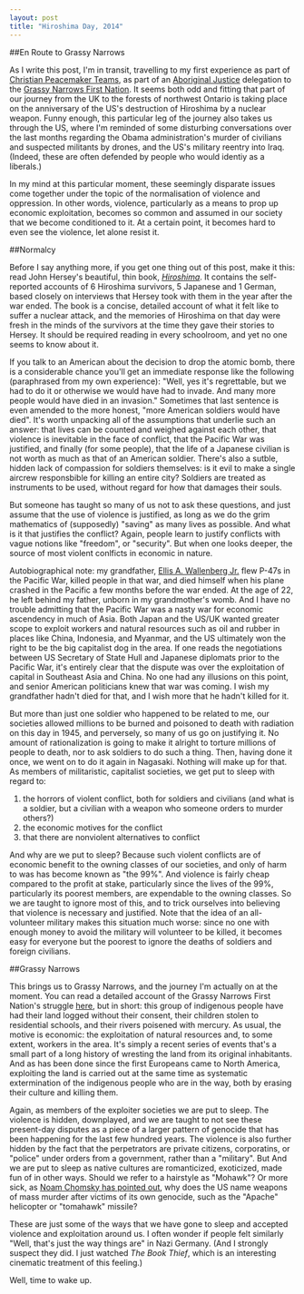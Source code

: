 ```yaml
---
layout: post
title: "Hiroshima Day, 2014"
---
```


##En Route to Grassy Narrows

 As I write this post, I'm in transit, travelling to my first experience as part of [Christian Peacemaker Teams](http://www.cpt.org/), as part of an [Aboriginal Justice](http://www.cpt.org/work/aboriginal_justice) delegation to the [Grassy Narrows First Nation](http://freegrassy.net//). It seems both odd and fitting that part of our journey from the UK to the forests of northwest Ontario is taking place on the anniversary of the US's destruction of Hiroshima by a nuclear weapon. Funny enough, this particular leg of the journey also takes us through the US, where I'm reminded of some disturbing conversations over the last months regarding the Obama administration's murder of civilians and suspected militants by drones, and the US's military reentry into Iraq. (Indeed, these are often defended by people who would identiy as a liberals.)

In my mind at this particular moment, these seemingly disparate issues come together under the topic of the normalisation of violence and oppression. In other words, violence, particularly as a means to prop up economic exploitation, becomes so common and assumed in our society that we become conditioned to it. At a certain point, it becomes hard to even see the violence, let alone resist it.

##Normalcy

Before I say anything more, if you get one thing out of this post, make it this: read John Hersey's beautiful, thin book, [*Hiroshima*](http://en.wikipedia.org/wiki/Hiroshima_(book)). It contains the self-reported accounts of 6 Hiroshima survivors, 5 Japanese and 1 German, based closely on interviews that Hersey took with them in the year after the war ended. The book is a concise, detailed account of what it felt like to suffer a nuclear attack, and the memories of Hiroshima on that day were fresh in the minds of the survivors at the time they gave their stories to Hersey. It should be required reading in every schoolroom, and yet no one seems to know about it.

If you talk to an American about the decision to drop the atomic bomb, there is a considerable chance you'll get an immediate response like the following (paraphrased from my own experience): "Well, yes it's regrettable, but we had to do it or otherwise we would have had to invade. And many more people would have died in an invasion." Sometimes that last sentence is even amended to the more honest, "more American soldiers would have died". It's worth unpacking all of the assumptions that underlie such an answer: that lives can be counted and weighed against each other, that violence is inevitable in the face of conflict, that the Pacific War was justified, and finally (for some people), that the life of a Japanese civilian is not worth as much as that of an American soldier. There's also a sutble, hidden lack of compassion for soldiers themselves: is it evil to make a single aircrew responsbible for killing an entire city? Soldiers are treated as instruments to be used, without regard for how that damages their souls.

But someone has taught so many of us not to ask these questions, and just assume that the use of violence is justified, as long as we do the grim mathematics of (supposedly) "saving" as many lives as possible. And what is it that justifies the conflict? Again, people learn to justify conflicts with vague notions like "freedom", or "security". But when one looks deeper, the source of most violent conlficts in economic in nature.

Autobiographical note: my grandfather, [Ellis A. Wallenberg Jr.](https://www.flickr.com/photos/37428606@N05/4528723662/in/photostream/) flew P-47s in the Pacific War, killed people in that war, and died himself when his plane crashed in the Pacific a few months before the war ended. At the age of 22, he left behind my father, unborn in my grandmother's womb. And I have no trouble admitting that the Pacific War was a nasty war for economic ascendency in much of Asia. Both Japan and the US/UK wanted greater scope to exploit workers and natural resources such as oil and rubber in places like China, Indonesia, and Myanmar, and the US ultimately won the right to be the big capitalist dog in the area. If one reads the negotiations between US Secretary of State Hull and Japanese diplomats prior to the Pacific War, it's entirely clear that the dispute was over the exploitation of capital in Southeast Asia and China. No one had any illusions on this point, and senior American politicians knew that war was coming. I wish my grandfather hadn't died for that, and I wish more that he hadn't killed for it.

But more than just one soldier who happened to be related to me, our societies allowed millions to be burned and poisoned to death with radiation on this day in 1945, and perversely, so many of us go on justifying it. No amount of rationalization is going to make it alright to torture millions of people to death, nor to ask soldiers to do such a thing. Then, having done it once, we went on to do it again in Nagasaki. Nothing will make up for that. As members of militaristic, capitalist societies, we get put to sleep with regard to:

1. the horrors of violent conflict, both for soldiers and civilians (and what is a soldier, but a civilian with a weapon who someone orders to murder others?)
1. the economic motives for the conflict
1. that there are nonviolent alternatives to conflict

And why are we put to sleep? Because such violent conflicts are of economic benefit to the owning classes of our societies, and only of harm to was has become known as "the 99%". And violence is fairly cheap compared to the profit at stake, particularly since the lives of the 99%, particularly its poorest members, are expendable to the owning classes. So we are taught to ignore most of this, and to trick ourselves into believing that violence is necessary and justified. Note that the idea of an all-volunteer military makes this situation much worse: since no one with enough money to avoid the military will volunteer to be killed, it becomes easy for everyone but the poorest to ignore the deaths of soldiers and foreign civilians.

##Grassy Narrows

This brings us to Grassy Narrows, and the journey I'm actually on at the moment. You can read a detailed account of the Grassy Narrows First Nation's struggle [here](http://freegrassy.net/), but in short: this group of indigenous people have had their land logged without their consent, their children stolen to residential schools, and their rivers poisened with mercury. As usual, the motive is economic: the exploitation of natural resources and, to some extent, workers in the area. It's simply a recent series of events that's a small part of a long history of wresting the land from its original inhabitants. And as has been done since the first Europeans came to North America, exploiting the land is carried out at the same time as systematic extermination of the indigenous people who are in the way, both by erasing their culture and killing them.

Again, as members of the exploiter societies we are put to sleep. The violence is hidden, downplayed, and we are taught to not see these present-day disputes as a piece of a larger pattern of genocide that has been happening for the last few hundred years. The violence is also further hidden by the fact that the perpetrators are private citizens, corporatins, or "police" under orders from a government, rather than a "military". But And we are put to sleep as native cultures are romanticized, exoticized, made fun of in other ways. Should we refer to a hairstyle as "Mohawk"? Or more sick, as [Noam Chomsky has pointed out](http://www.guernicamag.com/daily/noam_chomsky_my_reaction_to_os/), why does the US name weapons of mass murder after victims of its own genocide, such as the "Apache" helicopter or "tomahawk" missile?

These are just some of the ways that we have gone to sleep and accepted violence and exploitation around us. I often wonder if people felt similarly "Well, that's just the way things are" in Nazi Germany. (And I strongly suspect they did. I just watched *The Book Thief*, which is an interesting cinematic treatment of this feeling.)

Well, time to wake up.